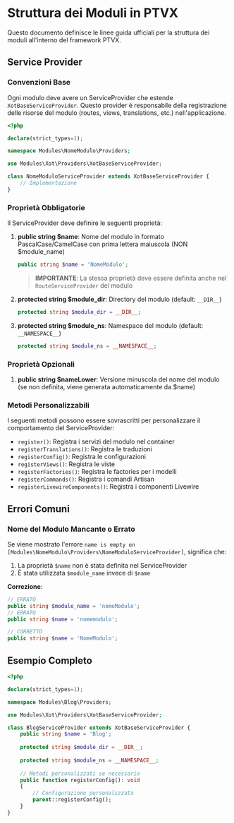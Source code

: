 # Struttura dei Moduli in PTVX

Questo documento definisce le linee guida ufficiali per la struttura dei moduli all'interno del framework PTVX.

## Service Provider

### Convenzioni Base

Ogni modulo deve avere un ServiceProvider che estende `XotBaseServiceProvider`. Questo provider è responsabile della registrazione delle risorse del modulo (routes, views, translations, etc.) nell'applicazione.

```php
<?php

declare(strict_types=1);

namespace Modules\NomeModulo\Providers;

use Modules\Xot\Providers\XotBaseServiceProvider;

class NomeModuloServiceProvider extends XotBaseServiceProvider {
    // Implementazione
}
```

### Proprietà Obbligatorie

Il ServiceProvider deve definire le seguenti proprietà:

1. **public string $name**: Nome del modulo in formato PascalCase/CamelCase con prima lettera maiuscola (NON $module_name)
   ```php
   public string $name = 'NomeModulo';
   ```
   
   > **IMPORTANTE**: La stessa proprietà deve essere definita anche nel `RouteServiceProvider` del modulo

2. **protected string $module_dir**: Directory del modulo (default: `__DIR__`)
   ```php
   protected string $module_dir = __DIR__;
   ```

3. **protected string $module_ns**: Namespace del modulo (default: `__NAMESPACE__`)
   ```php
   protected string $module_ns = __NAMESPACE__;
   ```

### Proprietà Opzionali

1. **public string $nameLower**: Versione minuscola del nome del modulo (se non definita, viene generata automaticamente da $name)

### Metodi Personalizzabili

I seguenti metodi possono essere sovrascritti per personalizzare il comportamento del ServiceProvider:

- `register()`: Registra i servizi del modulo nel container
- `registerTranslations()`: Registra le traduzioni
- `registerConfig()`: Registra le configurazioni
- `registerViews()`: Registra le viste
- `registerFactories()`: Registra le factories per i modelli
- `registerCommands()`: Registra i comandi Artisan
- `registerLivewireComponents()`: Registra i componenti Livewire

## Errori Comuni

### Nome del Modulo Mancante o Errato

Se viene mostrato l'errore `name is empty on [Modules\NomeModulo\Providers\NomeModuloServiceProvider]`, significa che:

1. La proprietà `$name` non è stata definita nel ServiceProvider
2. È stata utilizzata `$module_name` invece di `$name`

**Correzione**:
```php
// ERRATO
public string $module_name = 'nomeModulo';
// ERRATO
public string $name = 'nomemodulo';

// CORRETTO
public string $name = 'NomeModulo';
```

## Esempio Completo

```php
<?php

declare(strict_types=1);

namespace Modules\Blog\Providers;

use Modules\Xot\Providers\XotBaseServiceProvider;

class BlogServiceProvider extends XotBaseServiceProvider {
    public string $name = 'Blog';
    
    protected string $module_dir = __DIR__;
    
    protected string $module_ns = __NAMESPACE__;
    
    // Metodi personalizzati se necessario
    public function registerConfig(): void
    {
        // Configurazione personalizzata
        parent::registerConfig();
    }
}
```
